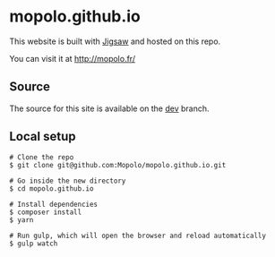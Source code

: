 # mopolo.github.io

This website is built with [Jigsaw](http://jigsaw.tighten.co/) and hosted on this repo.

You can visit it at <http://mopolo.fr/>

## Source

The source for this site is available on the [dev](https://github.com/Mopolo/mopolo.github.io/tree/dev) branch.

## Local setup

```shell
# Clone the repo
$ git clone git@github.com:Mopolo/mopolo.github.io.git

# Go inside the new directory
$ cd mopolo.github.io

# Install dependencies
$ composer install
$ yarn

# Run gulp, which will open the browser and reload automatically
$ gulp watch
```
